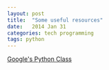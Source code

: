 ```yaml
---
layout: post
title:  "Some useful resources"
date:   2014 Jan 31
categories: tech programming
tags: python
---
```


[Google's Python Class](https://developers.google.com/edu/python/)
